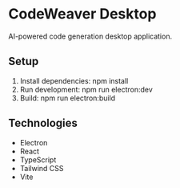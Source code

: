# CodeWeaver Desktop

AI-powered code generation desktop application.

## Setup

1. Install dependencies: npm install
2. Run development: npm run electron:dev
3. Build: npm run electron:build

## Technologies

- Electron
- React
- TypeScript
- Tailwind CSS
- Vite
